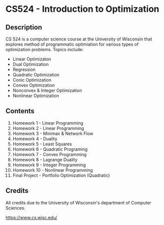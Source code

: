 # CS524 - Introduction to Optimization

## Description
CS 524 is a computer science course at the University of Wisconsin that explores method of programmatic optimiation for various types of optimization problems. Topics include:
- Linear Optimizaton
- Dual Optimization
- Regression
- Quadratic Optimization
- Conic Optimization
- Convex Optimization
- Nonconvex & Integer Optimization
- Nonlinear Optimization

## Contents
1. Homework 1 - Linear Programming
2. Homework 2 - Linear Programming
3. Homework 3 - Minimax & Network Flow
4. Homework 4 - Duality
5. Homework 5 - Least Squares
6. Homework 6 - Quadratic Programing
7. Homework 7 - Convex Programming
8. Homework 8 - Lagrange Duality
9. Homework 9 - Integer Programming
10. Homework 10 - Nonlinear Programming
11. Final Project - Portfolio Optimization (Quadratic)

## Credits
All credits due to the University of Wisconsin's department of Computer Sciences.

https://www.cs.wisc.edu/